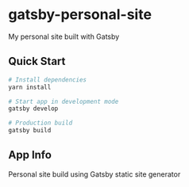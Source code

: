# gatsby-personal-site

My personal site built with Gatsby

## Quick Start

```bash
# Install dependencies
yarn install

# Start app in development mode
gatsby develop

# Production build
gatsby build
```

## App Info

Personal site build using Gatsby static site generator
